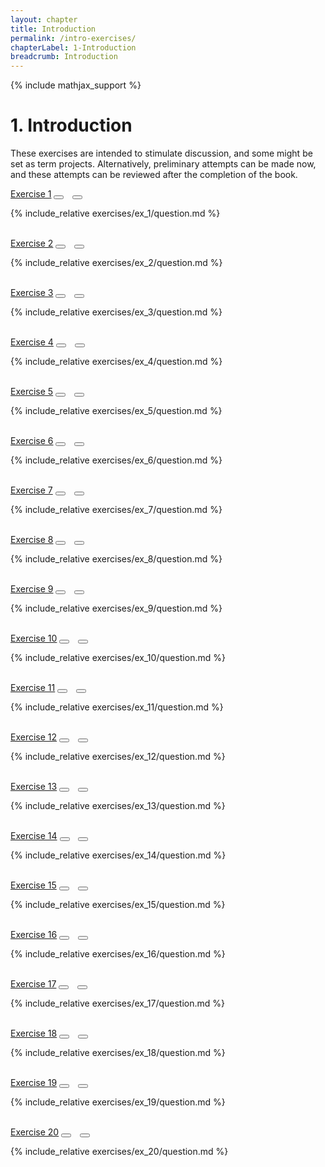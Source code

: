 ```yaml
---
layout: chapter
title: Introduction
permalink: /intro-exercises/
chapterLabel: 1-Introduction
breadcrumb: Introduction
---
```


{% include mathjax_support %}

# 1. Introduction

These exercises are intended to stimulate discussion, and some might be
set as term projects. Alternatively, preliminary attempts can be made
now, and these attempts can be reviewed after the completion of the
book.
<br>
<div class="card">
    <div class="card-header p-2">
        <a href='ex_1/' class="p-2">Exercise 1</a>
        <button type="button" class="btn btn-dark float-right" title="Bookmark Exercise" onclick="bookmark('ex1.1');" href="#"><i id="ex1.1" class="fas fa-bookmark" style="color:white"></i></button>
        <button type="button" class="btn btn-dark float-right" style="margin-left:10px; margin-right:10px;" title="Upvote Exercise" onclick="upvote('ex1.1');" href="#"><i id="ex1.1" class="fas fa-thumbs-up" style="color:white"></i></button>
    </div>
    <div class="card-body">
        <p class="card-text" id="q1.1">{% include_relative exercises/ex_1/question.md %}</p>
    </div>
</div>

<br>
<div class="card">
    <div class="card-header p-2">
        <a href='ex_2/' class="p-2">Exercise 2</a>
        <button type="button" class="btn btn-dark float-right" title="Bookmark Exercise" onclick="bookmark('ex1.2');" href="#"><i id="ex1.2" class="fas fa-bookmark" style="color:white"></i></button>
        <button type="button" class="btn btn-dark float-right" style="margin-left:10px; margin-right:10px;" title="Upvote Exercise" onclick="upvote('ex1.2');" href="#"><i id="1.2" class="fas fa-thumbs-up" style="color:white"></i></button>
    </div>
    <div class="card-body">
        <p class="card-text">{% include_relative exercises/ex_2/question.md %}</p>
    </div>
</div>

<br>
<div class="card">
    <div class="card-header p-2">
        <a href='ex_3/' class="p-2">Exercise 3</a>
        <button type="button" class="btn btn-dark float-right" title="Bookmark Exercise" onclick="bookmark('ex1.3');" href="#"><i id="ex1.3" class="fas fa-bookmark" style="color:white"></i></button>
        <button type="button" class="btn btn-dark float-right" style="margin-left:10px; margin-right:10px;" title="Upvote Exercise" onclick="upvote('ex1.3');" href="#"><i id="1.3" class="fas fa-thumbs-up" style="color:white"></i></button>
    </div>
    <div class="card-body">
        <p class="card-text">{% include_relative exercises/ex_3/question.md %}</p>
    </div>
</div>

<br>
<div class="card">
    <div class="card-header p-2">
        <a href='ex_4/' class="p-2">Exercise 4</a>
        <button type="button" class="btn btn-dark float-right" title="Bookmark Exercise" onclick="bookmark('ex1.1');" href="#"><i id="ex1.4" class="fas fa-bookmark" style="color:white"></i></button>
        <button type="button" class="btn btn-dark float-right" style="margin-left:10px; margin-right:10px;" title="Upvote Exercise" onclick="upvote('ex1.4');" href="#"><i id="1.4" class="fas fa-thumbs-up" style="color:white"></i></button>
    </div>
    <div class="card-body">
        <p class="card-text">{% include_relative exercises/ex_4/question.md %}</p>
    </div>
</div>

<br>
<div class="card">
    <div class="card-header p-2">
        <a href='ex_5/' class="p-2">Exercise 5</a>
        <button type="button" class="btn btn-dark float-right" title="Bookmark Exercise" onclick="bookmark('ex1.5');" href="#"><i id="ex1.5" class="fas fa-bookmark" style="color:white"></i></button>
        <button type="button" class="btn btn-dark float-right" style="margin-left:10px; margin-right:10px;" title="Upvote Exercise" onclick="upvote('ex1.5');" href="#"><i id="1.5" class="fas fa-thumbs-up" style="color:white"></i></button>
    </div>
    <div class="card-body">
        <p class="card-text">{% include_relative exercises/ex_5/question.md %}</p>
    </div>
</div>

<br>
<div class="card">
    <div class="card-header p-2">
        <a href='ex_6/' class="p-2">Exercise 6</a>
        <button type="button" class="btn btn-dark float-right" title="Bookmark Exercise" onclick="bookmark('ex1.6');" href="#"><i id="ex1.6" class="fas fa-bookmark" style="color:white"></i></button>
        <button type="button" class="btn btn-dark float-right" style="margin-left:10px; margin-right:10px;" title="Upvote Exercise" onclick="upvote('ex1.6');" href="#"><i id="1.6" class="fas fa-thumbs-up" style="color:white"></i></button>
    </div>
    <div class="card-body">
        <p class="card-text">{% include_relative exercises/ex_6/question.md %}</p>
    </div>
</div>

<br>
<div class="card">
    <div class="card-header p-2">
        <a href='ex_7/' class="p-2">Exercise 7</a>
        <button type="button" class="btn btn-dark float-right" title="Bookmark Exercise" onclick="bookmark('ex1.7');" href="#"><i id="ex1.7" class="fas fa-bookmark" style="color:white"></i></button>
        <button type="button" class="btn btn-dark float-right" style="margin-left:10px; margin-right:10px;" title="Upvote Exercise" onclick="upvote('ex1.7');" href="#"><i id="1.7" class="fas fa-thumbs-up" style="color:white"></i></button>
    </div>
    <div class="card-body">
        <p class="card-text">{% include_relative exercises/ex_7/question.md %}</p>
    </div>
</div>

<br>
<div class="card">
    <div class="card-header p-2">
        <a href='ex_8/' class="p-2">Exercise 8</a>
        <button type="button" class="btn btn-dark float-right" title="Bookmark Exercise" onclick="bookmark('ex1.8');" href="#"><i id="ex1.8" class="fas fa-bookmark" style="color:white"></i></button>
        <button type="button" class="btn btn-dark float-right" style="margin-left:10px; margin-right:10px;" title="Upvote Exercise" onclick="upvote('ex1.8');" href="#"><i id="1.8" class="fas fa-thumbs-up" style="color:white"></i></button>
    </div>
    <div class="card-body">
        <p class="card-text">{% include_relative exercises/ex_8/question.md %}</p>
    </div>
</div>

<br>
<div class="card">
    <div class="card-header p-2">
        <a href='ex_9/' class="p-2">Exercise 9</a>
        <button type="button" class="btn btn-dark float-right" title="Bookmark Exercise" onclick="bookmark('ex1.1');" href="#"><i id="ex1.9" class="fas fa-bookmark" style="color:white"></i></button>
        <button type="button" class="btn btn-dark float-right" style="margin-left:10px; margin-right:10px;" title="Upvote Exercise" onclick="upvote('ex1.9');" href="#"><i id="1.9" class="fas fa-thumbs-up" style="color:white"></i></button>
    </div>
    <div class="card-body">
        <p class="card-text">{% include_relative exercises/ex_9/question.md %}</p>
    </div>
</div>

<br>
<div class="card">
    <div class="card-header p-2">
        <a href='ex_10/' class="p-2">Exercise 10</a>
        <button type="button" class="btn btn-dark float-right" title="Bookmark Exercise" onclick="bookmark('ex1.10');" href="#"><i id="ex1.10" class="fas fa-bookmark" style="color:white"></i></button>
        <button type="button" class="btn btn-dark float-right" style="margin-left:10px; margin-right:10px;" title="Upvote Exercise" onclick="upvote('ex1.10');" href="#"><i id="1.10" class="fas fa-thumbs-up" style="color:white"></i></button>
    </div>
    <div class="card-body">
        <p class="card-text">{% include_relative exercises/ex_10/question.md %}</p>
    </div>
</div>

<br>
<div class="card">
    <div class="card-header p-2">
        <a href='ex_11/' class="p-2">Exercise 11</a>
        <button type="button" class="btn btn-dark float-right" title="Bookmark Exercise" onclick="bookmark('ex1.11');" href="#"><i id="ex1.11" class="fas fa-bookmark" style="color:white"></i></button>
        <button type="button" class="btn btn-dark float-right" style="margin-left:10px; margin-right:10px;" title="Upvote Exercise" onclick="upvote('ex1.11');" href="#"><i id="1.11" class="fas fa-thumbs-up" style="color:white"></i></button>
    </div>
    <div class="card-body">
        <p class="card-text">{% include_relative exercises/ex_11/question.md %}</p>
    </div>
</div>

<br>
<div class="card">
    <div class="card-header p-2">
        <a href='ex_12/' class="p-2">Exercise 12</a>
        <button type="button" class="btn btn-dark float-right" title="Bookmark Exercise" onclick="bookmark('ex1.12');" href="#"><i id="ex1.12" class="fas fa-bookmark" style="color:white"></i></button>
        <button type="button" class="btn btn-dark float-right" style="margin-left:10px; margin-right:10px;" title="Upvote Exercise" onclick="upvote('ex1.12');" href="#"><i id="1.12" class="fas fa-thumbs-up" style="color:white"></i></button>
    </div>
    <div class="card-body">
        <p class="card-text">{% include_relative exercises/ex_12/question.md %}</p>
    </div>
</div>

<br>
<div class="card">
    <div class="card-header p-2">
        <a href='ex_13/' class="p-2">Exercise 13</a>
        <button type="button" class="btn btn-dark float-right" title="Bookmark Exercise" onclick="bookmark('ex1.13');" href="#"><i id="ex1.13" class="fas fa-bookmark" style="color:white"></i></button>
        <button type="button" class="btn btn-dark float-right" style="margin-left:10px; margin-right:10px;" title="Upvote Exercise" onclick="upvote('ex1.13');" href="#"><i id="1.1" class="fas fa-thumbs-up" style="color:white"></i></button>
    </div>
    <div class="card-body">
        <p class="card-text">{% include_relative exercises/ex_13/question.md %}</p>
    </div>
</div>

<br>
<div class="card">
    <div class="card-header p-2">
        <a href='ex_14/' class="p-2">Exercise 14</a>
        <button type="button" class="btn btn-dark float-right" title="Bookmark Exercise" onclick="bookmark('ex1.14');" href="#"><i id="ex1.14" class="fas fa-bookmark" style="color:white"></i></button>
        <button type="button" class="btn btn-dark float-right" style="margin-left:10px; margin-right:10px;" title="Upvote Exercise" onclick="upvote('ex1.14');" href="#"><i id="1.14" class="fas fa-thumbs-up" style="color:white"></i></button>
    </div>
    <div class="card-body">
        <p class="card-text">{% include_relative exercises/ex_14/question.md %}</p>
    </div>
</div>

<br>
<div class="card">
    <div class="card-header p-2">
        <a href='ex_15/' class="p-2">Exercise 15</a>
        <button type="button" class="btn btn-dark float-right" title="Bookmark Exercise" onclick="bookmark('ex1.1');" href="#"><i id="ex1.15" class="fas fa-bookmark" style="color:white"></i></button>
        <button type="button" class="btn btn-dark float-right" style="margin-left:10px; margin-right:10px;" title="Upvote Exercise" onclick="upvote('ex1.15');" href="#"><i id="1.15" class="fas fa-thumbs-up" style="color:white"></i></button>
    </div>
    <div class="card-body">
        <p class="card-text">{% include_relative exercises/ex_15/question.md %}</p>
    </div>
</div>

<br>
<div class="card">
    <div class="card-header p-2">
        <a href='ex_16/' class="p-2">Exercise 16</a>
        <button type="button" class="btn btn-dark float-right" title="Bookmark Exercise" onclick="bookmark('ex1.16');" href="#"><i id="ex1.16" class="fas fa-bookmark" style="color:white"></i></button>
        <button type="button" class="btn btn-dark float-right" style="margin-left:10px; margin-right:10px;" title="Upvote Exercise" onclick="upvote('ex1.16');" href="#"><i id="1.16" class="fas fa-thumbs-up" style="color:white"></i></button>
    </div>
    <div class="card-body">
        <p class="card-text">{% include_relative exercises/ex_16/question.md %}</p>
    </div>
</div>

<br>
<div class="card">
    <div class="card-header p-2">
        <a href='ex_17/' class="p-2">Exercise 17</a>
        <button type="button" class="btn btn-dark float-right" title="Bookmark Exercise" onclick="bookmark('ex1.17');" href="#"><i id="ex1.17" class="fas fa-bookmark" style="color:white"></i></button>
        <button type="button" class="btn btn-dark float-right" style="margin-left:10px; margin-right:10px;" title="Upvote Exercise" onclick="upvote('ex1.17');" href="#"><i id="1.17" class="fas fa-thumbs-up" style="color:white"></i></button>
    </div>
    <div class="card-body">
        <p class="card-text">{% include_relative exercises/ex_17/question.md %}</p>
    </div>
</div>

<br>
<div class="card">
    <div class="card-header p-2">
        <a href='ex_18/' class="p-2">Exercise 18</a>
        <button type="button" class="btn btn-dark float-right" title="Bookmark Exercise" onclick="bookmark('ex1.18');" href="#"><i id="ex1.18" class="fas fa-bookmark" style="color:white"></i></button>
        <button type="button" class="btn btn-dark float-right" style="margin-left:10px; margin-right:10px;" title="Upvote Exercise" onclick="upvote('ex1.18');" href="#"><i id="1.18" class="fas fa-thumbs-up" style="color:white"></i></button>
    </div>
    <div class="card-body">
        <p class="card-text">{% include_relative exercises/ex_18/question.md %}</p>
    </div>
</div>

<br>
<div class="card">
    <div class="card-header p-2">
        <a href='ex_19/' class="p-2">Exercise 19</a>
        <button type="button" class="btn btn-dark float-right" title="Bookmark Exercise" onclick="bookmark('ex1.19');" href="#"><i id="ex1.19" class="fas fa-bookmark" style="color:white"></i></button>
        <button type="button" class="btn btn-dark float-right" style="margin-left:10px; margin-right:10px;" title="Upvote Exercise" onclick="upvote('ex1.19');" href="#"><i id="1.19" class="fas fa-thumbs-up" style="color:white"></i></button>
    </div>
    <div class="card-body">
        <p class="card-text">{% include_relative exercises/ex_19/question.md %}</p>
    </div>
</div>

<br>
<div class="card">
    <div class="card-header p-2">
        <a href='ex_20/' class="p-2">Exercise 20</a>
        <button type="button" class="btn btn-dark float-right" title="Bookmark Exercise" onclick="bookmark('ex1.20');" href="#"><i id="ex1.20" class="fas fa-bookmark" style="color:white"></i></button>
        <button type="button" class="btn btn-dark float-right" style="margin-left:10px; margin-right:10px;" title="Upvote Exercise" onclick="upvote('ex1.20');" href="#"><i id="1.20" class="fas fa-thumbs-up" style="color:white"></i></button>
    </div>
    <div class="card-body">
        <p class="card-text">{% include_relative exercises/ex_20/question.md %}</p>
    </div>
</div>

<br>


